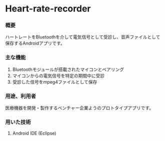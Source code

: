 # Heart-rate-recorder

### 概要
ハートレートをBluetoothを介して電気信号として受診し、音声ファイルとして保存するAndroidアプリです。

### 主な機能
1. Bluetoothモジュールが搭載されたマイコンとペアリング
2. マイコンからの電気信号を特定の期間中に受診
3. 受診した信号をmpeg4ファイルとして保存

### 用途、利用者
医療機器を開発・製作するベンチャー企業ようのプロトタイプアプリです。

### 用いた技術
1. Android IDE (Eclipse)
